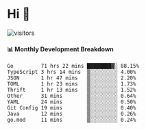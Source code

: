 # Hi 👋
 
![visitors](https://visitor-badge.glitch.me/badge?page_id=sorcererxw.sorcererx)

#### 📊 Monthly Development Breakdown

<!--START_SECTION:waka-->
```text
Go         71 hrs 22 mins ████████▓░ 88.15%
TypeScript 3 hrs 14 mins  ▒░░░░░░░░░ 4.00%
JSON       1 hr 47 mins   ▒░░░░░░░░░ 2.20%
TOML       1 hr 23 mins   ▒░░░░░░░░░ 1.73%
Thrift     1 hr 13 mins   ▒░░░░░░░░░ 1.52%
Other      31 mins        ▒░░░░░░░░░ 0.64%
YAML       24 mins        ▒░░░░░░░░░ 0.50%
Git Config 19 mins        ▒░░░░░░░░░ 0.40%
Java       12 mins        ▒░░░░░░░░░ 0.26%
go.mod     11 mins        ▒░░░░░░░░░ 0.24%
```
<!--END_SECTION:waka-->
